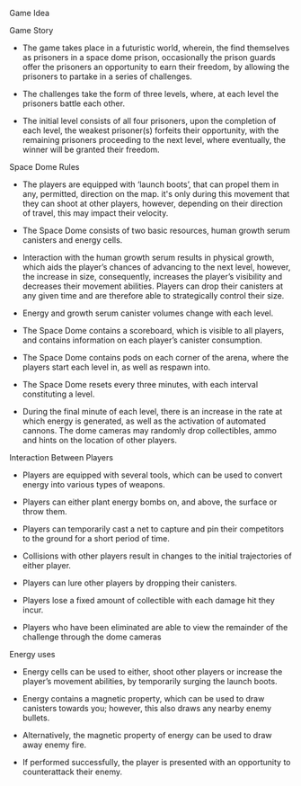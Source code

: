 Game Idea 

Game Story  
 - The game takes place in a futuristic world, wherein, the find themselves as prisoners in a space dome prison, occasionally the prison guards offer the prisoners an opportunity to earn their freedom, by allowing the prisoners to partake in a series of challenges. 
 - The challenges take the form of three levels, where, at each level the prisoners battle each other. 

- The initial level consists of all four prisoners, upon the completion of each level, the weakest prisoner(s) forfeits their opportunity, with the remaining prisoners proceeding to the next level, where eventually, the winner will be granted their freedom. 

 

Space Dome Rules 

- The players are equipped with ‘launch boots’, that can propel them in any, permitted, direction on the map. it's only during this movement that they can shoot at other players, however, depending on their direction of travel, this may impact their velocity. 

- The Space Dome consists of two basic resources, human growth serum canisters and energy cells. 

- Interaction with the human growth serum results in physical growth, which aids the player’s chances of advancing to the next level, however, the increase in size, consequently, increases the player’s visibility and decreases their movement abilities. Players can drop their canisters at any given time and are therefore able to strategically control their size. 

- Energy and growth serum canister volumes change with each level. 

- The Space Dome contains a scoreboard, which is visible to all players, and contains information on each player’s canister consumption. 

- The Space Dome contains pods on each corner of the arena, where the players start each level in, as well as respawn into. 

- The Space Dome resets every three minutes, with each interval constituting a level. 

- During the final minute of each level, there is an increase in the rate at which energy is generated, as well as the activation of automated cannons. The dome cameras may randomly drop collectibles, ammo and hints on the location of other players. 


Interaction Between Players 

- Players are equipped with several tools, which can be used to convert energy into various types of weapons. 

- Players can either plant energy bombs on, and above, the surface or throw them. 

- Players can temporarily cast a net to capture and pin their competitors to the ground for a short period of time. 

- Collisions with other players result in changes to the initial trajectories of either player. 

- Players can lure other players by dropping their canisters. 

- Players lose a fixed amount of collectible with each damage hit they incur. 

- Players who have been eliminated are able to view the remainder of the challenge through the dome cameras 


Energy uses 

- Energy cells can be used to either, shoot other players or increase the player’s movement abilities, by temporarily surging the launch boots. 

- Energy contains a magnetic property, which can be used to draw canisters towards you; however, this also draws any nearby enemy bullets. 

- Alternatively, the magnetic property of energy can be used to draw away enemy fire. 

- If performed successfully, the player is presented with an opportunity to counterattack their enemy. 

